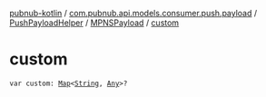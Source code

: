 [pubnub-kotlin](../../../index.md) / [com.pubnub.api.models.consumer.push.payload](../../index.md) / [PushPayloadHelper](../index.md) / [MPNSPayload](index.md) / [custom](./custom.md)

# custom

`var custom: `[`Map`](https://kotlinlang.org/api/latest/jvm/stdlib/kotlin.collections/-map/index.html)`<`[`String`](https://kotlinlang.org/api/latest/jvm/stdlib/kotlin/-string/index.html)`, `[`Any`](https://kotlinlang.org/api/latest/jvm/stdlib/kotlin/-any/index.html)`>?`